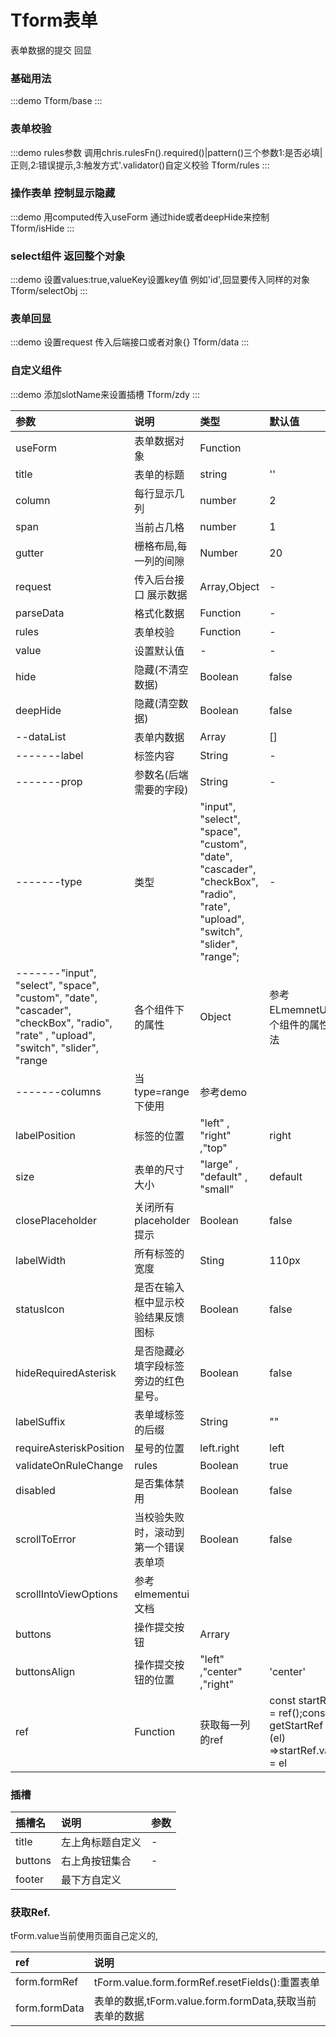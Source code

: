 # Tform表单
表单数据的提交 回显

### 基础用法
:::demo
Tform/base
:::

### 表单校验
:::demo rules参数 调用chris.rulesFn().required()|pattern()三个参数1:是否必填|正则,2:错误提示,3:触发方式'.validator()自定义校验
Tform/rules
:::

### 操作表单 控制显示隐藏
:::demo 用computed传入useForm 通过hide或者deepHide来控制
Tform/isHide
:::

### select组件 返回整个对象
:::demo 设置values:true,valueKey设置key值 例如'id',回显要传入同样的对象
Tform/selectObj
:::

### 表单回显
:::demo 设置request 传入后端接口或者对象{}
Tform/data
:::

### 自定义组件
:::demo 添加slotName来设置插槽
Tform/zdy
:::

| 参数 | 说明 | 类型 | 默认值 |
| :---------------------- | :----------------------------------------------------------------------------- | :----------- | :-------- |
| useForm | 表单数据对象 | Function |  |
| title | 表单的标题 | string | '' |
|column| 每行显示几列|number|2|
|span|当前占几格|number|1|
|gutter|栅格布局,每一列的间隙|Number|20|
| request | 传入后台接口 展示数据 | Array,Object | - |
|parseData|格式化数据|Function | -|
|rules|表单校验|Function|-|
|value|设置默认值|-|-
|hide|隐藏(不清空数据)|Boolean|false|
|deepHide|隐藏(清空数据)|Boolean|false|
| --dataList | 表单内数据 | Array | [] |
| -------label | 标签内容 | String | - |
| -------prop | 参数名(后端需要的字段) | String | - |
| -------type | 类型 |  "input", "select", "space", "custom", "date", "cascader", "checkBox", "radio", "rate", "upload", "switch", "slider", "range"; | - |
| -------"input", "select", "space", "custom", "date", "cascader", "checkBox", "radio", "rate" , "upload", "switch", "slider", "range| 各个组件下的属性 | Object |  参考ELmemnetUi各个组件的属性方法
| -------columns|当type=range下使用|参考demo|
|labelPosition|标签的位置|"left" , "right" ,"top" | right |
|size|表单的尺寸大小|"large" , "default" , "small" | default |
|closePlaceholder|关闭所有placeholder提示|Boolean|false|
|labelWidth|所有标签的宽度|Sting|110px|
|statusIcon|是否在输入框中显示校验结果反馈图标|Boolean|false|
|hideRequiredAsterisk|是否隐藏必填字段标签旁边的红色星号。|Boolean|false
|labelSuffix|表单域标签的后缀|String|""|
|requireAsteriskPosition|星号的位置|left.right|left|
|validateOnRuleChange|rules|Boolean|true|
|disabled|是否集体禁用|Boolean|false|
|scrollToError|当校验失败时，滚动到第一个错误表单项|Boolean|false|
|scrollIntoViewOptions|参考elmementui文档|
|buttons|操作提交按钮|Arrary|
|buttonsAlign|操作提交按钮的位置|"left" ,"center" ,"right"|'center'
|ref|Function|获取每一列的ref|const startRef = ref();const getStartRef = (el) =>startRef.value = el|


### 插槽

| 插槽名             | 说明                         | 参数 |
| :----------------- | :--------------------------- | :--- |
| title     | 左上角标题自定义| -    |
| buttons          | 右上角按钮集合                | -    |
| footer | 最下方自定义     

### 获取Ref.
 tForm.value当前使用页面自己定义的,

| ref             | 说明                         |
| :----------------- | :--------------------------- | 
| form.formRef     | tForm.value.form.formRef.resetFields():重置表单|
|form.formData|表单的数据,tForm.value.form.formData,获取当前表单的数据|
